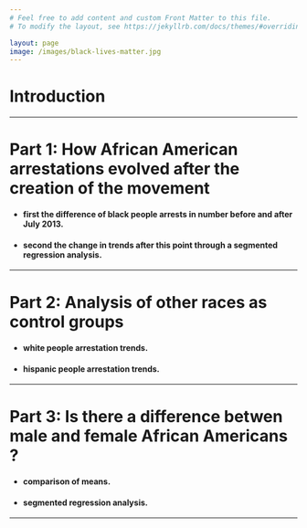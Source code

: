 ```yaml
---
# Feel free to add content and custom Front Matter to this file.
# To modify the layout, see https://jekyllrb.com/docs/themes/#overriding-theme-defaults

layout: page
image: /images/black-lives-matter.jpg
---
```


# Introduction

___

# Part 1: How African American arrestations evolved after the creation of the movement

 - #### first the difference of black people arrests in number before and after July 2013.
 - #### second the change in trends after this point through a segmented regression analysis.

___

# Part 2: Analysis of other races as control groups

 - #### white people arrestation trends.
 - #### hispanic people arrestation trends.

___

# Part 3: Is there a difference betwen male and female African Americans ?

 - #### comparison of means.
 - #### segmented regression analysis.

___